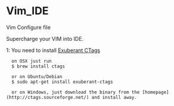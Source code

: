 # Vim_IDE
Vim Configure file

Supercharge your VIM into IDE.

1: You need to install [Exuberant CTags](http://ctags.sourceforge.net/)

      on OSX just run
      $ brew install ctags

      or on Ubuntu/Debian
      $ sudo apt-get install exuberant-ctags
  
      or on Windows, just download the binary from the [homepage] (http://ctags.sourceforge.net/) and install away.

